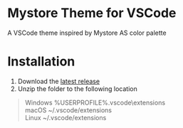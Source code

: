 # Mystore Theme for VSCode
A VSCode theme inspired by Mystore AS color palette

# Installation
1. Download the [latest release](https://github.com/vabrell/mystore-theme-vscode/releases/tag/1.0.0)
2. Unzip the folder to the following location
> Windows %USERPROFILE%\.vscode\extensions  
> macOS ~/.vscode/extensions  
> Linux ~/.vscode/extensions  
